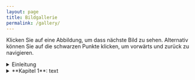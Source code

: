 ```yaml
---
layout: page
title: Bildgallerie
permalink: /gallery/
---
```


Klicken Sie auf eine Abbildung, um dass nächste Bild zu sehen. Alternativ können Sie auf die schwarzen Punkte klicken, um vorwärts und zurück zu navigieren.

<details>
  <summary>Einleitung</summary>

<center>
<b onclick="currentDiv(1)">●&nbsp;&nbsp;&nbsp;&nbsp;</b> 
<b onclick="currentDiv(2)">●&nbsp;&nbsp;&nbsp;&nbsp;</b> 
<b onclick="currentDiv(3)">●&nbsp;&nbsp;&nbsp;&nbsp;</b> 
<b onclick="currentDiv(4)">●&nbsp;&nbsp;&nbsp;&nbsp;</b> 
<b onclick="currentDiv(5)">●</b> 
</center>
<figure class="dummieAbb" >
<img src="/dummie/images/abb-dummies.001.png" onclick="plusDivs(+1)">
<figcaption><b>Abb. 1: </b>Kapitel bla bla </figcaption>
</figure>
<figure class="dummieAbb" >
<img src="/dummie/images/abb-dummies.002.png" onclick="plusDivs(+1)">
<figcaption><b>Abb. 2: </b>Kapitel bla bla </figcaption>
</figure>
<figure class="dummieAbb" >
<img src="/dummie/images/abb-dummies.003.png" onclick="plusDivs(+1)">
<figcaption><b>Abb. 3: </b>Kapitel bla bla </figcaption>
</figure>
<figure class="dummieAbb" >
<img src="/dummie/images/abb-dummies.004.png" onclick="plusDivs(+1)">
<figcaption><b>Abb. 4: </b>Kapitel bla bla </figcaption>
</figure>
<figure class="dummieAbb" >
<img src="/dummie/images/abb-dummies.005.png" onclick="plusDivs(+1)">
<figcaption><b>Abb. 5: </b>Kapitel bla bla </figcaption>
</figure>
</details>

<details>
  <summary>**Kapitel 1**: text</summary>

<center>
<b onclick="currentDiv(1)">●&nbsp;&nbsp;&nbsp;&nbsp;</b> 
<b onclick="currentDiv(2)">●&nbsp;&nbsp;&nbsp;&nbsp;</b> 
<b onclick="currentDiv(3)">●&nbsp;&nbsp;&nbsp;&nbsp;</b> 
<b onclick="currentDiv(4)">●&nbsp;&nbsp;&nbsp;&nbsp;</b> 
<b onclick="currentDiv(5)">●</b> 
</center>
<figure class="dummieAbb" >
<img src="/dummie/images/abb-dummies.001.png" onclick="plusDivs(+1)">
<figcaption><b>Abb. 1: </b>Kapitel bla bla </figcaption>
</figure>
<figure class="dummieAbb" >
<img src="/dummie/images/abb-dummies.002.png" onclick="plusDivs(+1)">
<figcaption><b>Abb. 2: </b>Kapitel bla bla </figcaption>
</figure>
<figure class="dummieAbb" >
<img src="/dummie/images/abb-dummies.003.png" onclick="plusDivs(+1)">
<figcaption><b>Abb. 3: </b>Kapitel bla bla </figcaption>
</figure>
<figure class="dummieAbb" >
<img src="/dummie/images/abb-dummies.004.png" onclick="plusDivs(+1)">
<figcaption><b>Abb. 4: </b>Kapitel bla bla </figcaption>
</figure>
<figure class="dummieAbb" >
<img src="/dummie/images/abb-dummies.005.png" onclick="plusDivs(+1)">
<figcaption><b>Abb. 5: </b>Kapitel bla bla </figcaption>
</figure>
</details>





<script>
var slideIndex = 1;
showDivs(slideIndex);

function plusDivs(n) {
  showDivs(slideIndex += n);
}
  
function currentDiv(n) {
  showDivs(slideIndex = n);
}

function showDivs(n) {
  var i;
  var x = document.getElementsByClassName("dummieAbb");
  if (n > x.length) {slideIndex = 1} 
  if (n < 1) {slideIndex = x.length} ;
  for (i = 0; i < x.length; i++) {
    x[i].style.display = "none"; 
  }
  x[slideIndex-1].style.display = "block"; 
}
</script>


